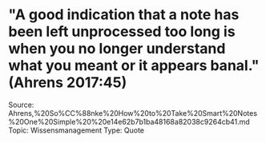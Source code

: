 # "A good indication that a note has been left unprocessed too long is when you no longer understand what you meant or it appears banal." (Ahrens 2017:45)

Source: Ahrens,%20So%CC%88nke%20How%20to%20Take%20Smart%20Notes%20One%20Simple%20%20e14e62b7b1ba48168a82038c9264cb41.md
Topic: Wissensmanagement
Type: Quote